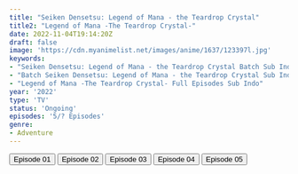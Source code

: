 ```yaml
---
title: "Seiken Densetsu: Legend of Mana - the Teardrop Crystal"
title2: "Legend of Mana -The Teardrop Crystal-"
date: 2022-11-04T19:14:20Z
draft: false
image: 'https://cdn.myanimelist.net/images/anime/1637/123397l.jpg'
keywords:
- "Seiken Densetsu: Legend of Mana - the Teardrop Crystal Batch Sub Indo"
- "Batch Seiken Densetsu: Legend of Mana - the Teardrop Crystal Sub Indo"
- "Legend of Mana -The Teardrop Crystal- Full Episodes Sub Indo"
year: '2022'
type: 'TV'
status: 'Ongoing'
episodes: '5/? Episodes'
genre:
- Adventure
---
```


<div class="d-g gg-5 gtc-r ai-c">
<button onclick="window.open('?arc=TW6HSwBFhS_20221008/1/MP4/Kuramanime-SKNDSS-01-480p-Doro','_blank')">Episode 01</button>
<button onclick="window.open('?arc=fYSjEQvUEe_20221016/2/MP4/Kuramanime-SKNDSS-02-480p-Doro','_blank')">Episode 02</button>
<button onclick="window.open('?arc=7Fi9DTx1MY_20221022/3/MP4/Kuramanime-SKNDSS-03-480p-Doro','_blank')">Episode 03</button>
<button onclick="window.open('?arc=HxivzQ7Pn1_20221029/4/MP4/Kuramanime-SKNDSS-04-480p-BGlobal','_blank')">Episode 04</button>
<button onclick="window.open('?arc=ivlDwDY5rV_20221105/5/MP4/Kuramanime-SKNDSS-05-480p-BGlobal','_blank')">Episode 05</button>
</div>
